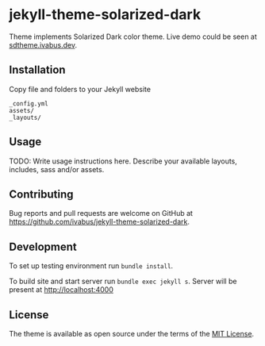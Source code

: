 # jekyll-theme-solarized-dark

Theme implements Solarized Dark color theme. Live demo could be seen at [sdtheme.ivabus.dev](sdtheme.ivabus.dev).


## Installation

Copy file and folders to your Jekyll website
```
_config.yml
assets/
_layouts/
```
## Usage

TODO: Write usage instructions here. Describe your available layouts, includes, sass and/or assets.

## Contributing

Bug reports and pull requests are welcome on GitHub at https://github.com/ivabus/jekyll-theme-solarized-dark.

## Development

To set up testing environment run `bundle install`.

To build site and start server run `bundle exec jekyll s`. Server will be present at [http://localhost:4000](http://localhost:4000)

## License

The theme is available as open source under the terms of the [MIT License](https://opensource.org/licenses/MIT).

